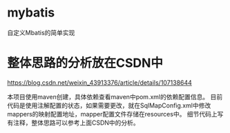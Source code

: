 # mybatis
自定义Mbatis的简单实现

# 整体思路的分析放在CSDN中
https://blog.csdn.net/weixin_43913376/article/details/107138644

本项目使用maven创建，具体依赖查看maven中pom.xml的依赖配置信息。
目前代码是使用注解配置的状态，如果需要更改，就在SqlMapConfig.xml中修改mappers的映射配置地址，mapper配置文件存储在resources中。
细节代码上写有注释，整体思路可以参考上面CSDN中的分析。
